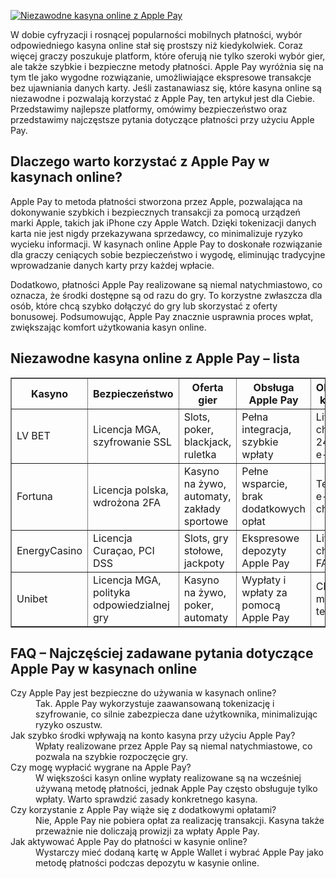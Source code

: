 [![Niezawodne kasyna online z Apple Pay](https://123-caf.pages.dev/gitsignup.png)](https://vrmoo.ru/Bt82HjjY)

<div> <p>W dobie cyfryzacji i rosnącej popularności mobilnych płatności, wybór odpowiedniego kasyna online stał się prostszy niż kiedykolwiek. Coraz więcej graczy poszukuje platform, które oferują nie tylko szeroki wybór gier, ale także szybkie i bezpieczne metody płatności. Apple Pay wyróżnia się na tym tle jako wygodne rozwiązanie, umożliwiające ekspresowe transakcje bez ujawniania danych karty. Jeśli zastanawiasz się, które kasyna online są niezawodne i pozwalają korzystać z Apple Pay, ten artykuł jest dla Ciebie. Przedstawimy najlepsze platformy, omówimy bezpieczeństwo oraz przedstawimy najczęstsze pytania dotyczące płatności przy użyciu Apple Pay.</p>  <h2>Dlaczego warto korzystać z Apple Pay w kasynach online?</h2> <p>Apple Pay to metoda płatności stworzona przez Apple, pozwalająca na dokonywanie szybkich i bezpiecznych transakcji za pomocą urządzeń marki Apple, takich jak iPhone czy Apple Watch. Dzięki tokenizacji danych karta nie jest nigdy przekazywana sprzedawcy, co minimalizuje ryzyko wycieku informacji. W kasynach online Apple Pay to doskonałe rozwiązanie dla graczy ceniących sobie bezpieczeństwo i wygodę, eliminując tradycyjne wprowadzanie danych karty przy każdej wpłacie.</p>  <p>Dodatkowo, płatności Apple Pay realizowane są niemal natychmiastowo, co oznacza, że środki dostępne są od razu do gry. To korzystne zwłaszcza dla osób, które chcą szybko dołączyć do gry lub skorzystać z oferty bonusowej. Podsumowując, Apple Pay znacznie usprawnia proces wpłat, zwiększając komfort użytkowania kasyn online.</p>  <h2>Niezawodne kasyna online z Apple Pay – lista</h2> <table border="1" cellpadding="8" cellspacing="0"> <thead> <tr> <th>Kasyno</th> <th>Bezpieczeństwo</th> <th>Oferta gier</th> <th>Obsługa Apple Pay</th> <th>Obsługa klienta</th> </tr> </thead> <tbody> <tr> <td>LV BET</td> <td>Licencja MGA, szyfrowanie SSL</td> <td>Slots, poker, blackjack, ruletka</td> <td>Pełna integracja, szybkie wpłaty</td> <td>Live chat 24/7, e-mail</td> </tr> <tr> <td>Fortuna</td> <td>Licencja polska, wdrożona 2FA</td> <td>Kasyno na żywo, automaty, zakłady sportowe</td> <td>Pełne wsparcie, brak dodatkowych opłat</td> <td>Telefon, e-mail, chat</td> </tr> <tr> <td>EnergyCasino</td> <td>Licencja Curaçao, PCI DSS</td> <td>Slots, gry stołowe, jackpoty</td> <td>Ekspresowe depozyty Apple Pay</td> <td>Live chat, FAQ</td> </tr> <tr> <td>Unibet</td> <td>Licencja MGA, polityka odpowiedzialnej gry</td> <td>Kasyno na żywo, poker, automaty</td> <td>Wypłaty i wpłaty za pomocą Apple Pay</td> <td>Chat, e-mail, telefon</td> </tr> </tbody> </table>  <h2>FAQ – Najczęściej zadawane pytania dotyczące Apple Pay w kasynach online</h2> <dl> <dt>Czy Apple Pay jest bezpieczne do używania w kasynach online?</dt> <dd>Tak. Apple Pay wykorzystuje zaawansowaną tokenizację i szyfrowanie, co silnie zabezpiecza dane użytkownika, minimalizując ryzyko oszustw.</dd>  <dt>Jak szybko środki wpływają na konto kasyna przy użyciu Apple Pay?</dt> <dd>Wpłaty realizowane przez Apple Pay są niemal natychmiastowe, co pozwala na szybkie rozpoczęcie gry.</dd>  <dt>Czy mogę wypłacić wygrane na Apple Pay?</dt> <dd>W większości kasyn online wypłaty realizowane są na wcześniej używaną metodę płatności, jednak Apple Pay często obsługuje tylko wpłaty. Warto sprawdzić zasady konkretnego kasyna.</dd>  <dt>Czy korzystanie z Apple Pay wiąże się z dodatkowymi opłatami?</dt> <dd>Nie, Apple Pay nie pobiera opłat za realizację transakcji. Kasyna także przeważnie nie doliczają prowizji za wpłaty Apple Pay.</dd>  <dt>Jak aktywować Apple Pay do płatności w kasynie online?</dt> <dd>Wystarczy mieć dodaną kartę w Apple Wallet i wybrać Apple Pay jako metodę płatności podczas depozytu w kasynie online.</dd> </dl> </div>